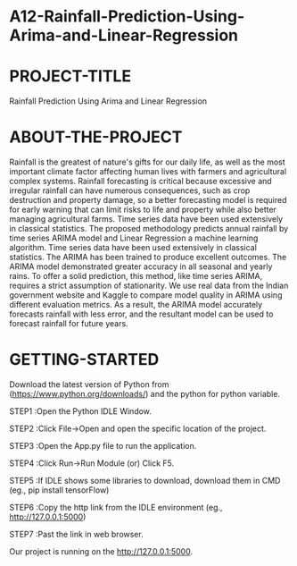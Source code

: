 # A12-Rainfall-Prediction-Using-Arima-and-Linear-Regression

# PROJECT-TITLE

Rainfall Prediction Using Arima and Linear Regression

# ABOUT-THE-PROJECT

Rainfall is the greatest of nature's gifts for our daily life, as well as the most important climate factor affecting human lives with farmers and agricultural complex systems. Rainfall forecasting is critical because excessive and irregular rainfall can have numerous consequences, such as crop destruction and property damage, so a better forecasting model is required for early warning that can limit risks to life and property while also better managing agricultural farms. Time series data have been used extensively in classical statistics. The proposed methodology predicts annual rainfall by time series ARIMA model and Linear Regression a machine learning algorithm. Time series data have been used extensively in classical statistics. The ARIMA has been trained to produce excellent outcomes. The ARIMA model demonstrated greater accuracy in all seasonal and yearly rains. To offer a solid prediction, this method, like time series ARIMA, requires a strict assumption of stationarity. We use real data from the Indian government website and Kaggle to compare model quality in ARIMA using different evaluation metrics. As a result, the ARIMA model accurately forecasts rainfall with less error, and the resultant model can be used to forecast rainfall for future years.

# GETTING-STARTED

Download the latest version of Python from (https://www.python.org/downloads/) and the python for python variable.

STEP1 :Open the Python IDLE Window.

STEP2 :Click File->Open and open the specific location of the project.
 
STEP3 :Open the App.py file to run the application.

STEP4 :Click Run->Run Module (or) Click F5.

STEP5 :If IDLE shows some libraries to download, download them in CMD (eg., pip install tensorFlow)

STEP6 :Copy the http link from the IDLE environment (eg., http://127.0.0.1:5000)

STEP7 :Past the link in web browser.

Our project is running on the  http://127.0.0.1:5000.

